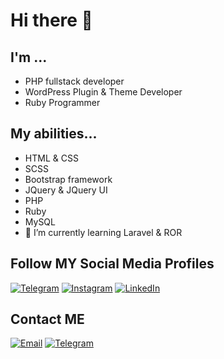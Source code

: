 # Hi there 👋

## I'm ...
- PHP fullstack developer
- WordPress Plugin & Theme Developer
- Ruby Programmer

## My abilities...
- HTML & CSS
- SCSS
- Bootstrap framework
- JQuery & JQuery UI
- PHP
- Ruby
- MySQL
- 🌱 I’m currently learning Laravel & ROR

## Follow MY Social Media Profiles

[![Telegram](https://i.ibb.co/D80H27D/icons8-telegram-app-100.png)](https://t.me/hasanpour_mohsen)
[![Instagram](https://i.ibb.co/zVG2bLM/icons8-instagram-100.png)](https://instagram.com/hasanpour__mohsen)
[![LinkedIn](https://i.ibb.co/h2V86yz/icons8-linkedin-100.png)](https://www.linkedin.com/in/mohsen-hasanpour-66476a262/)

## Contact ME
[![Email](https://i.ibb.co/cbXJTcf/icons8-gmail-logo-100.png)](mailto:mohsen-hasanpour@outlook.com)
[![Telegram](https://i.ibb.co/D80H27D/icons8-telegram-app-100.png)](https://t.me/hasanpour_mohsen)
